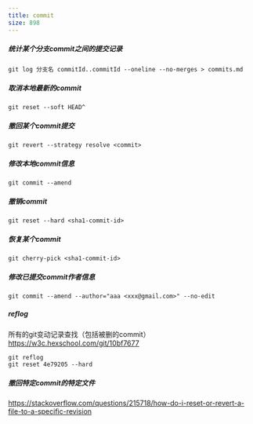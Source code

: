 ```yaml
---
title: commit
size: 898
---
```

##### 统计某个分支commit之间的提交记录
```shell
git log 分支名 commitId..commitId --oneline --no-merges > commits.md
```
##### 取消本地最新的commit
```shell
git reset --soft HEAD^
```
##### 撤回某个commit提交
```shell
git revert --strategy resolve <commit>
```
##### 修改本地commit信息
```shell
git commit --amend
```
##### 撤销commit
```shell
git reset --hard <sha1-commit-id>
```
##### 恢复某个commit
```shell
git cherry-pick <sha1-commit-id>
```
##### 修改已提交commit作者信息
```shell
git commit --amend --author="aaa <xxx@gmail.com>" --no-edit
```
##### reflog
所有的git变动记录查找（包括被删的commit）https://w3c.hexschool.com/git/10bf7677
```shell
git reflog
git reset 4e79205 --hard
```
##### 撤回特定commit的特定文件
https://stackoverflow.com/questions/215718/how-do-i-reset-or-revert-a-file-to-a-specific-revision
